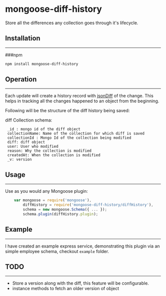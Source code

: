 mongoose-diff-history
=============

Store all the differences any collection goes through it's lifecycle.

## Installation
---------------
###npm
``` sh
npm install mongoose-diff-history
```

## Operation
---------------
Each update will create a history record with [jsonDiff](https://github.com/benjamine/jsondiffpatch) of the change. This helps in tracking all the changes happened to an object from the beginning.

Following will be the structure of the diff history being saved:


diff Collection schema:

```
 _id : mongo id of the diff object
 collectionName: Name of the collection for which diff is saved
 collectionId : Mongo Id of the collection being modified
 diff: diff object
 user: User who modified
 reason: Why the collection is modified
 createdAt: When the collection is modified
 _v: version
```

## Usage
---------------
Use as you would any Mongoose plugin:

``` js
    var mongoose = require('mongoose'),
        diffHistory = require('mongoose-diff-history/diffHistory'),
        schema = new mongoose.Schema({ ... });
        schema.plugin(diffHistory.plugin);
```


## Example
---------------
I have created an example express service, demonstrating this plugin via an simple employee schema, checkout `example` folder.

## TODO
---------------
- Store a version along with the diff, this feature will be configurable.
- instance methods to fetch an older version of object